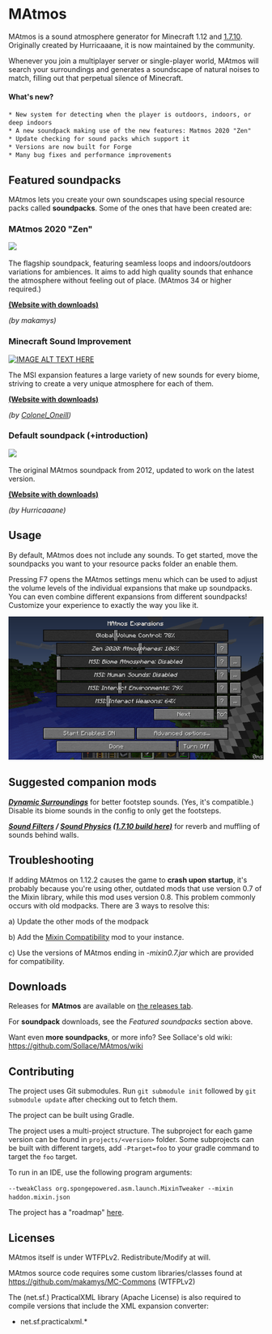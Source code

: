 MAtmos
======

MAtmos is a sound atmosphere generator for Minecraft 1.12 and [1.7.10](https://github.com/makamys/MAtmos/tree/1_7_10). Originally created by Hurricaaane, it is now maintained by the community.

Whenever you join a multiplayer server or single-player world, MAtmos will search your surroundings and generates a soundscape of natural noises to match, filling out that perpetual silence of Minecraft.

#### What's new?
```
* New system for detecting when the player is outdoors, indoors, or deep indoors
* A new soundpack making use of the new features: Matmos 2020 "Zen"
* Update checking for sound packs which support it
* Versions are now built for Forge
* Many bug fixes and performance improvements
```

## Featured soundpacks
MAtmos lets you create your own soundscapes using special resource packs called **soundpacks**. Some of the ones that have been created are:


### MAtmos 2020 "Zen"
[![](http://img.youtube.com/vi/3F85g3e2_MY/0.jpg)](http://www.youtube.com/watch?v=3F85g3e2_MY "")

The flagship soundpack, featuring seamless loops and indoors/outdoors variations for ambiences. It aims to add high quality sounds that enhance the atmosphere without feeling out of place. (MAtmos 34 or higher required.)

**[(Website with downloads)](https://github.com/makamys/MAtmos-2020-Zen)**

*(by makamys)*

### Minecraft Sound Improvement

[![IMAGE ALT TEXT HERE](https://img.youtube.com/vi/OnUeix34Qc4/0.jpg)](https://www.youtube.com/watch?v=OnUeix34Qc4)

The MSI expansion features a large variety of new sounds for every biome, striving to create a very unique atmosphere for each of them.

**[(Website with downloads)](https://github.com/makamys/MSI-Conversion)**

*(by [Colonel_Oneill](http://www.minecraftforum.net/members/Colonel_Oneill))*

### Default soundpack (+introduction)

[![](http://img.youtube.com/vi/Z4Zu4kvyDHU/0.jpg)](http://www.youtube.com/watch?v=Z4Zu4kvyDHU "")

The original MAtmos soundpack from 2012, updated to work on the latest version.

**[(Website with downloads)](https://github.com/makamys/MAtmos-2016-Default)**

*(by Hurricaaane)*

## Usage
By default, MAtmos does not include any sounds. To get started, move the soundpacks you want to your resource packs folder an enable them.

Pressing F7 opens the MAtmos settings menu which can be used to adjust the volume levels of the individual expansions that make up soundpacks. You can even combine different expansions from different soundpacks! Customize your experience to exactly the way you like it.

<img src="docs/matmos_menu.png" width="600">

## Suggested companion mods

[***Dynamic Surroundings***](https://www.curseforge.com/minecraft/mc-mods/dynamic-surroundings) for better footstep sounds. (Yes, it's compatible.) Disable its biome sounds in the config to only get the footsteps.

***[Sound Filters](https://www.curseforge.com/minecraft/mc-mods/sound-filters) / [Sound Physics](https://github.com/djpadbit/Sound-Physics) [(1.7.10 build here)](https://github.com/djpadbit/Sound-Physics/issues/26)*** for reverb and muffling of sounds behind walls.

## Troubleshooting

If adding MAtmos on 1.12.2 causes the game to **crash upon startup**, it's probably because you're using other, outdated mods that use version 0.7 of the Mixin library, while this mod uses version 0.8. This problem commonly occurs with old modpacks. There are 3 ways to resolve this:

a) Update the other mods of the modpack

b) Add the [Mixin Compatibility](https://www.curseforge.com/minecraft/mc-mods/mixin-0-7-0-8-compatibility) mod to your instance.

c) Use the versions of MAtmos ending in *-mixin0.7.jar* which are provided for compatibility.

## Downloads

Releases for **MAtmos** are available on [the releases tab](https://github.com/makamys/MAtmos/releases).

For **soundpack** downloads, see the *Featured soundpacks* section above.

Want even **more soundpacks**, or more info? See Sollace's old wiki: https://github.com/Sollace/MAtmos/wiki

## Contributing

The project uses Git submodules. Run `git submodule init` followed by `git submodule update` after checking out to fetch them.

The project can be built using Gradle.

The project uses a multi-project structure. The subproject for each game version can be found in `projects/<version>` folder. Some subprojects can be built with different targets, add `-Ptarget=foo` to your gradle command to target the `foo` target.

To run in an IDE, use the following program arguments:

`--tweakClass org.spongepowered.asm.launch.MixinTweaker --mixin haddon.mixin.json`

The project has a "roadmap" [here](https://github.com/makamys/MAtmos/wiki/Roadmap).

## Licenses

MAtmos itself is under WTFPLv2. Redistribute/Modify at will.

MAtmos source code requires some custom libraries/classes found at https://github.com/makamys/MC-Commons (WTFPLv2)

The (net.sf.) PracticalXML library (Apache License) is also required to compile versions that include the XML expansion converter:
- net.sf.practicalxml.*
